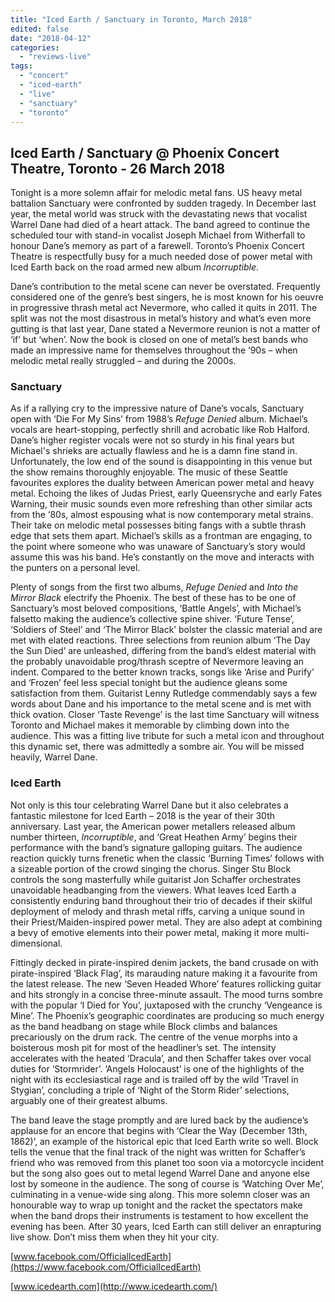 ```yaml
---
title: "Iced Earth / Sanctuary in Toronto, March 2018"
edited: false
date: "2018-04-12"
categories:
  - "reviews-live"
tags:
  - "concert"
  - "iced-earth"
  - "live"
  - "sanctuary"
  - "toronto"
---
```


## Iced Earth / Sanctuary @ Phoenix Concert Theatre, Toronto - 26 March 2018

Tonight is a more solemn affair for melodic metal fans. US heavy metal battalion Sanctuary were confronted by sudden tragedy. In December last year, the metal world was struck with the devastating news that vocalist Warrel Dane had died of a heart attack. The band agreed to continue the scheduled tour with stand-in vocalist Joseph Michael from Witherfall to honour Dane’s memory as part of a farewell. Toronto’s Phoenix Concert Theatre is respectfully busy for a much needed dose of power metal with Iced Earth back on the road armed new album _Incorruptible_.

Dane’s contribution to the metal scene can never be overstated. Frequently considered one of the genre’s best singers, he is most known for his oeuvre in progressive thrash metal act Nevermore, who called it quits in 2011. The split was not the most disastrous in metal’s history and what’s even more gutting is that last year, Dane stated a Nevermore reunion is not a matter of ‘if’ but ‘when’. Now the book is closed on one of metal’s best bands who made an impressive name for themselves throughout the ‘90s – when melodic metal really struggled – and during the 2000s.

### Sanctuary

As if a rallying cry to the impressive nature of Dane’s vocals, Sanctuary open with ‘Die For My Sins’ from 1988’s _Refuge Denied_ album. Michael’s vocals are heart-stopping, perfectly shrill and acrobatic like Rob Halford. Dane’s higher register vocals were not so sturdy in his final years but Michael's shrieks are actually flawless and he is a damn fine stand in. Unfortunately, the low end of the sound is disappointing in this venue but the show remains thoroughly enjoyable. The music of these Seattle favourites explores the duality between American power metal and heavy metal. Echoing the likes of Judas Priest, early Queensryche and early Fates Warning, their music sounds even more refreshing than other similar acts from the ‘80s, almost espousing what is now contemporary metal strains. Their take on melodic metal possesses biting fangs with a subtle thrash edge that sets them apart. Michael’s skills as a frontman are engaging, to the point where someone who was unaware of Sanctuary’s story would assume this was his band. He’s constantly on the move and interacts with the punters on a personal level.

Plenty of songs from the first two albums, _Refuge Denied_ and _Into the Mirror Black_ electrify the Phoenix. The best of these has to be one of Sanctuary’s most beloved compositions, ‘Battle Angels’, with Michael’s falsetto making the audience’s collective spine shiver. ‘Future Tense’, ‘Soldiers of Steel’ and ‘The Mirror Black’ bolster the classic material and are met with elated reactions. Three selections from reunion album ‘The Day the Sun Died’ are unleashed, differing from the band’s eldest material with the probably unavoidable prog/thrash sceptre of Nevermore leaving an indent. Compared to the better known tracks, songs like ‘Arise and Purify’ and ‘Frozen’ feel less special tonight but the audience gleans some satisfaction from them. Guitarist Lenny Rutledge commendably says a few words about Dane and his importance to the metal scene and is met with thick ovation. Closer ‘Taste Revenge’ is the last time Sanctuary will witness Toronto and Michael makes it memorable by climbing down into the audience. This was a fitting live tribute for such a metal icon and throughout this dynamic set, there was admittedly a sombre air. You will be missed heavily, Warrel Dane.

### Iced Earth

Not only is this tour celebrating Warrel Dane but it also celebrates a fantastic milestone for Iced Earth – 2018 is the year of their 30th anniversary. Last year, the American power metallers released album number thirteen, _Incorruptible_, and ‘Great Heathen Army’ begins their performance with the band’s signature galloping guitars. The audience reaction quickly turns frenetic when the classic ‘Burning Times’ follows with a sizeable portion of the crowd singing the chorus. Singer Stu Block controls the song masterfully while guitarist Jon Schaffer orchestrates unavoidable headbanging from the viewers. What leaves Iced Earth a consistently enduring band throughout their trio of decades if their skilful deployment of melody and thrash metal riffs, carving a unique sound in their Priest/Maiden-inspired power metal. They are also adept at combining a bevy of emotive elements into their power metal, making it more multi-dimensional.

Fittingly decked in pirate-inspired denim jackets, the band crusade on with pirate-inspired ‘Black Flag’, its marauding nature making it a favourite from the latest release. The new ‘Seven Headed Whore’ features rollicking guitar and hits strongly in a concise three-minute assault. The mood turns sombre with the popular ‘I Died for You’, juxtaposed with the crunchy ‘Vengeance is Mine’. The Phoenix’s geographic coordinates are producing so much energy as the band headbang on stage while Block climbs and balances precariously on the drum rack. The centre of the venue morphs into a boisterous mosh pit for most of the headliner’s set. The intensity accelerates with the heated ‘Dracula’, and then Schaffer takes over vocal duties for ‘Stormrider’. ‘Angels Holocaust’ is one of the highlights of the night with its ecclesiastical rage and is trailed off by the wild ‘Travel in Stygian’, concluding a triple of ‘Night of the Storm Rider’ selections, arguably one of their greatest albums.

The band leave the stage promptly and are lured back by the audience’s applause for an encore that begins with ‘Clear the Way (December 13th, 1862)’, an example of the historical epic that Iced Earth write so well. Block tells the venue that the final track of the night was written for Schaffer’s friend who was removed from this planet too soon via a motorcycle incident but the song also goes out to metal legend Warrel Dane and anyone else lost by someone in the audience. The song of course is ‘Watching Over Me’, culminating in a venue-wide sing along. This more solemn closer was an honourable way to wrap up tonight and the racket the spectators make when the band drops their instruments is testament to how excellent the evening has been. After 30 years, Iced Earth can still deliver an enrapturing live show. Don’t miss them when they hit your city.

[www.facebook.com/OfficialIcedEarth](https://www.facebook.com/OfficialIcedEarth)

[www.icedearth.com](http://www.icedearth.com/)
